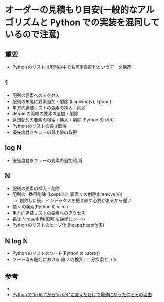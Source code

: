 # オーダーの見積もり目安(一般的なアルゴリズムと Python での実装を混同しているので注意)

## 重要

- Python のリストは配列の中でも可変長配列というデータ構造

## 1

- 配列の要素へのアクセス
- 配列の末尾に要素追加・削除 (l.append(v), l.pop())
- 単方向連結リストの要素の挿入・削除
- deque の両端の要素の追加・削除
- 連想配列の要素の検索・挿入・削除 (Python の dict)
- Python のリストの長さ取得
- 優先度付きキューの最小値の取得

## log N

- 優先度付きキューの要素の追加/削除

## N

- 配列の要素の挿入・削除
- 配列の i 番目削除 (l.pop(i))と 要素 v の削除(l.remove(v))
  - 削除した後、インデックスを振り直す必要があるから遅い
- 値 v の検索(Python の v in l)
- 単方向連結リストの要素へのアクセス
- 長さ N の文字列(配列)を逆順にソート
- Python のリストのヒープ化 (heapq.heapify(l))

## N log N

- Python のリストのソート(Python の l.sort())
- ソート済み配列における 値 v の検索 : 二分探索という

## 参考

- []()
- [Python で"in list"から"in set"に変えただけで爆速になった件とその理由](https://qiita.com/kitadakyou/items/6f877edd263f097e78f4)
